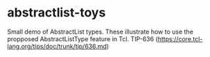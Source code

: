 # abstractlist-toys
Small demo of AbstractList types. These illustrate how to use the propposed AbstractListType feature in Tcl.
TIP-636 (https://core.tcl-lang.org/tips/doc/trunk/tip/636.md)
